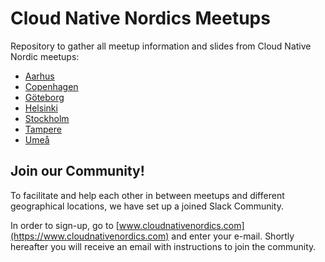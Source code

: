 # Cloud Native Nordics Meetups

Repository to gather all meetup information and slides from Cloud Native Nordic meetups:

* [Aarhus](aarhus/README.md)
* [Copenhagen](copenhagen/README.md)
* [Göteborg](göteborg/README.md)
* [Helsinki](helsinki/README.md)
* [Stockholm](stockholm/README.md)
* [Tampere](tampere/README.md)
* [Umeå](umeå/README.md)

## Join our Community!

To facilitate and help each other in between meetups and different geographical locations, we have set up a joined Slack Community.

In order to sign-up, go to [www.cloudnativenordics.com](https://www.cloudnativenordics.com) and enter your e-mail. Shortly hereafter you will receive an email with instructions to join the community.
